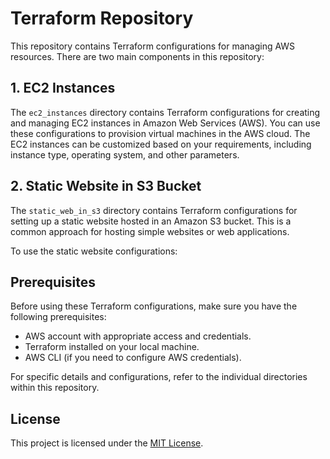 # Terraform Repository

This repository contains Terraform configurations for managing AWS resources. There are two main components in this repository:

## 1. EC2 Instances

The `ec2_instances` directory contains Terraform configurations for creating and managing EC2 instances in Amazon Web Services (AWS). You can use these configurations to provision virtual machines in the AWS cloud. The EC2 instances can be customized based on your requirements, including instance type, operating system, and other parameters.

## 2. Static Website in S3 Bucket

The `static_web_in_s3` directory contains Terraform configurations for setting up a static website hosted in an Amazon S3 bucket. This is a common approach for hosting simple websites or web applications.

To use the static website configurations:

## Prerequisites

Before using these Terraform configurations, make sure you have the following prerequisites:

- AWS account with appropriate access and credentials.
- Terraform installed on your local machine.
- AWS CLI (if you need to configure AWS credentials).

For specific details and configurations, refer to the individual directories within this repository.

## License

This project is licensed under the [MIT License](LICENSE).
